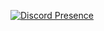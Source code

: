 [![Discord Presence](https://lanyard.cnrad.dev/api/1111744118847193198)](https://discord.com/users/1111744118847193198)
